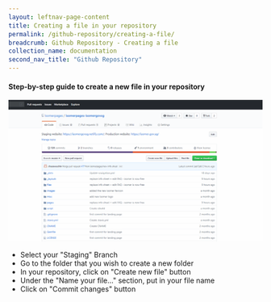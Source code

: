 ```yaml
---
layout: leftnav-page-content
title: Creating a file in your repository
permalink: /github-repository/creating-a-file/
breadcrumb: Github Repository - Creating a file
collection_name: documentation
second_nav_title: "Github Repository"
---
```

#### **Step-by-step guide to create a new file in your repository**
![Creating a new file in your repository](/images/resources/creating-a-new-file-in-your-repository.gif)

* Select your "Staging" Branch
* Go to the folder that you wish to create a new folder
* In your repository, click on "Create new file" button
* Under the "Name your file..." section, put in your file name
* Click on "Commit changes" button
